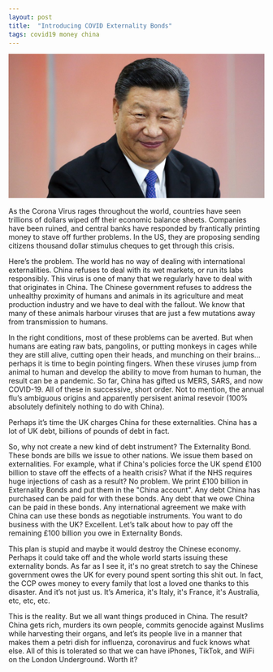 ```yaml
---
layout: post
title:  "Introducing COVID Externality Bonds"
tags: covid19 money china
---
```


![Xi](/assets/xi.jpg)

As the Corona Virus rages throughout the world, countries have seen trillions of dollars wiped off their economic balance sheets. Companies have been ruined, and central banks have responded by frantically printing money to stave off further problems. In the US, they are proposing sending citizens thousand dollar stimulus cheques to get through this crisis.

Here’s the problem. The world has no way of dealing with international externalities. China refuses to deal with its wet markets, or run its labs responsibly. This virus is one of many that we regularly have to deal with that originates in China. The Chinese government refuses to address the unhealthy proximity of humans and animals in its agriculture and meat production industry and we have to deal with the fallout. We know that many of these animals harbour viruses that are just a few mutations away from transmission to humans.

In the right conditions, most of these problems can be averted. But when humans are eating raw bats, pangolins, or putting monkeys in cages while they are still alive, cutting open their heads, and munching on their brains... perhaps it is time to begin pointing fingers. When these viruses jump from animal to human and develop the ability to move from human to human, the result can be a pandemic. So far, China has gifted us MERS, SARS, and now COVID-19. All of these in successive, short order. Not to mention, the annual flu’s ambiguous origins and apparently persisent animal resevoir (100% absolutely definitely nothing to do with China).

Perhaps it’s time the UK charges China for these externalities. China has a lot of UK debt, billions of pounds of debt in fact.

So, why not create a new kind of debt instrument? The Externality Bond. These bonds are bills we issue to other nations. We issue them based on externalities. For example, what if China's policies force the UK spend £100 billion to stave off the effects of a health crisis? What if the NHS requires huge injections of cash as a result? No problem. We print £100 billion in Externality Bonds and put them in the "China account". Any debt China has purchased can be paid for with these bonds. Any debt that we owe China can be paid in these bonds. Any international agreement we make with China can use these bonds as negotiable instruments. You want to do business with the UK? Excellent. Let’s talk about how to pay off the remaining £100 billion you owe in Externality Bonds.

This plan is stupid and maybe it would destroy the Chinese economy. Perhaps it could take off and the whole world starts issuing these externality bonds. As far as I see it, it's no great stretch to say the Chinese government owes the UK for every pound spent sorting this shit out. In fact, the CCP owes money to every family that lost a loved one thanks to this disaster. And it’s not just us. It’s America, it's Italy, it's France, it's Australia, etc, etc, etc.

This is the reality. But we all want things produced in China. The result? China gets rich, murders its own people, commits genocide against Muslims while harvesting their organs, and let’s its people live in a manner that makes them a petri dish for influenza, coronavirus and fuck knows what else. All of this is tolerated so that we can have iPhones, TikTok, and WiFi on the London Underground. Worth it?
